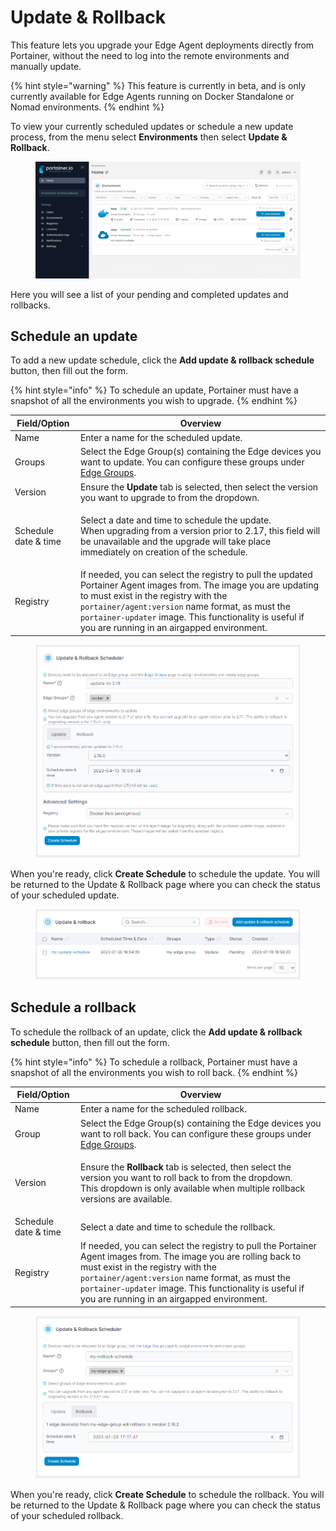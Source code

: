 # Update & Rollback

This feature lets you upgrade your Edge Agent deployments directly from Portainer, without the need to log into the remote environments and manually update.

{% hint style="warning" %}
This feature is currently in beta, and is only currently available for Edge Agents running on Docker Standalone or Nomad environments.
{% endhint %}

To view your currently scheduled updates or schedule a new update process, from the menu select **Environments** then select **Update & Rollback**.

<figure><img src="../../.gitbook/assets/2.17-admin-environments-update.gif" alt=""><figcaption></figcaption></figure>

Here you will see a list of your pending and completed updates and rollbacks.

## Schedule an update

To add a new update schedule, click the **Add update & rollback schedule** button, then fill out the form.

{% hint style="info" %}
To schedule an update, Portainer must have a snapshot of all the environments you wish to upgrade.
{% endhint %}

| Field/Option         | Overview                                                                                                                                                                                                                                                                                                             |
| -------------------- | -------------------------------------------------------------------------------------------------------------------------------------------------------------------------------------------------------------------------------------------------------------------------------------------------------------------- |
| Name                 | Enter a name for the scheduled update.                                                                                                                                                                                                                                                                               |
| Groups               | Select the Edge Group(s) containing the Edge devices you want to update. You can configure these groups under [Edge Groups](../../user/edge/groups.md).                                                                                                                                                              |
| Version              | Ensure the **Update** tab is selected, then select the version you want to upgrade to from the dropdown.                                                                                                                                                                                                             |
| Schedule date & time | <p>Select a date and time to schedule the update.<br>When upgrading from a version prior to 2.17, this field will be unavailable and the upgrade will take place immediately on creation of the schedule.</p>                                                                                                        |
| Registry             | If needed, you can select the registry to pull the updated Portainer Agent images from. The image you are updating to must exist in the registry with the `portainer/agent:version` name format, as must the `portainer-updater` image. This functionality is useful if you are running in an airgapped environment. |

<figure><img src="../../.gitbook/assets/2.18-environments-update-updatescheduler.png" alt=""><figcaption></figcaption></figure>

When you're ready, click **Create Schedule** to schedule the update. You will be returned to the Update & Rollback page where you can check the status of your scheduled update.

<figure><img src="../../.gitbook/assets/2.17-environments-update-list.png" alt=""><figcaption></figcaption></figure>

## Schedule a rollback

To schedule the rollback of an update, click the **Add update & rollback schedule** button, then fill out the form.

{% hint style="info" %}
To schedule a rollback, Portainer must have a snapshot of all the environments you wish to roll back.
{% endhint %}

| Field/Option         | Overview                                                                                                                                                                                                                                                                                                         |
| -------------------- | ---------------------------------------------------------------------------------------------------------------------------------------------------------------------------------------------------------------------------------------------------------------------------------------------------------------- |
| Name                 | Enter a name for the scheduled rollback.                                                                                                                                                                                                                                                                         |
| Group                | Select the Edge Group(s) containing the Edge devices you want to roll back. You can configure these groups under [Edge Groups](../../user/edge/groups.md).                                                                                                                                                       |
| Version              | <p>Ensure the <strong>Rollback</strong> tab is selected, then select the version you want to roll back to from the dropdown.<br>This dropdown is only available when multiple rollback versions are available.</p>                                                                                               |
| Schedule date & time | Select a date and time to schedule the rollback.                                                                                                                                                                                                                                                                 |
| Registry             | If needed, you can select the registry to pull the Portainer Agent images from. The image you are rolling back to must exist in the registry with the `portainer/agent:version` name format, as must the `portainer-updater` image. This functionality is useful if you are running in an airgapped environment. |

<figure><img src="../../.gitbook/assets/2.17-environments-update-rollback.png" alt=""><figcaption></figcaption></figure>

When you're ready, click **Create Schedule** to schedule the rollback. You will be returned to the Update & Rollback page where you can check the status of your scheduled rollback.


